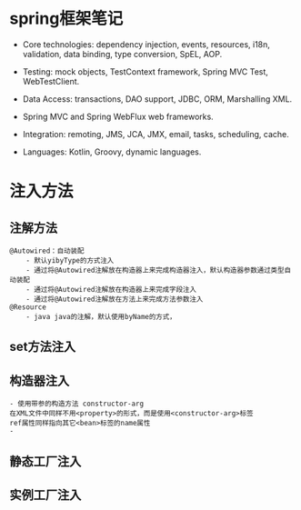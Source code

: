 # spring框架笔记
- Core technologies: dependency injection, events, resources, i18n, validation, data binding, type conversion, SpEL, AOP.

- Testing: mock objects, TestContext framework, Spring MVC Test, WebTestClient.

- Data Access: transactions, DAO support, JDBC, ORM, Marshalling XML.

- Spring MVC and Spring WebFlux web frameworks.

- Integration: remoting, JMS, JCA, JMX, email, tasks, scheduling, cache.

- Languages: Kotlin, Groovy, dynamic languages.
# 注入方法
## 注解方法
    @Autowired：自动装配
        - 默认yibyType的方式注入
        - 通过将@Autowired注解放在构造器上来完成构造器注入，默认构造器参数通过类型自动装配
        - 通过将@Autowired注解放在构造器上来完成字段注入
        - 通过将@Autowired注解放在方法上来完成方法参数注入
    @Resource
        - java java的注解，默认使用byName的方式，
## set方法注入

## 构造器注入
    
    - 使用带参的构造方法 constructor-arg 
    在XML文件中同样不用<property>的形式，而是使用<constructor-arg>标签
    ref属性同样指向其它<bean>标签的name属性
    -     
## 静态工厂注入
    
## 实例工厂注入